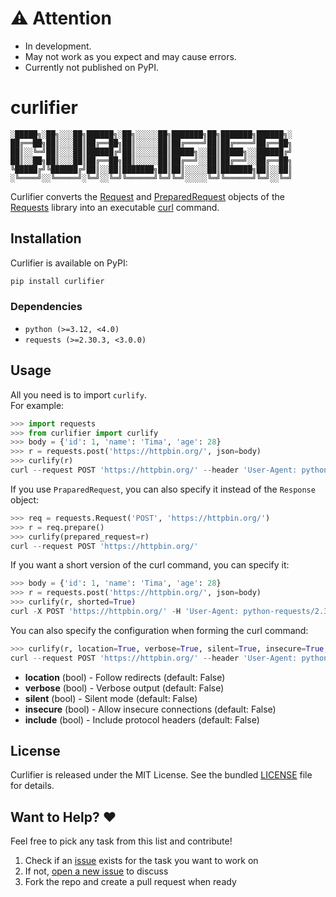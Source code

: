 # ⚠️ Attention
- In development.  
- May not work as you expect and may cause errors.
- Currently not published on PyPI.

# curlifier
```
░█████╗░██╗░░░██╗██████╗░██╗░░░░░██╗███████╗██╗███████╗██████╗░
██╔══██╗██║░░░██║██╔══██╗██║░░░░░██║██╔════╝██║██╔════╝██╔══██╗
██║░░╚═╝██║░░░██║██████╔╝██║░░░░░██║█████╗░░██║█████╗░░██████╔╝
██║░░██╗██║░░░██║██╔══██╗██║░░░░░██║██╔══╝░░██║██╔══╝░░██╔══██╗
╚█████╔╝╚██████╔╝██║░░██║███████╗██║██║░░░░░██║███████╗██║░░██║
░╚════╝░░╚═════╝░╚═╝░░╚═╝╚══════╝╚═╝╚═╝░░░░░╚═╝╚══════╝╚═╝░░╚═╝
```

Curlifier converts the [Request](https://requests.readthedocs.io/en/latest/api/#requests.Response) and [PreparedRequest](https://requests.readthedocs.io/en/latest/api/#requests.PreparedRequest) objects of the [Requests](https://pypi.org/project/requests/) library into an executable [curl](https://curl.se/) command.

## Installation
Curlifier is available on PyPI:
```bash
pip install curlifier
```

### Dependencies
- `python (>=3.12, <4.0)`
- `requests (>=2.30.3, <3.0.0)`

## Usage
All you need is to import `curlify`.  
For example:
```python
>>> import requests
>>> from curlifier import curlify
>>> body = {'id': 1, 'name': 'Tima', 'age': 28}
>>> r = requests.post('https://httpbin.org/', json=body)
>>> curlify(r)
curl --request POST 'https://httpbin.org/' --header 'User-Agent: python-requests/2.32.3' --header 'Accept-Encoding: gzip, deflate' --header 'Accept: */*' --header 'Connection: keep-alive' --header 'Content-Type: application/json' --data '{"id": 1, "name": "Tima", "age": 28}'
```
If you use `PraparedRequest`, you can also specify it instead of the `Response` object:
```python
>>> req = requests.Request('POST', 'https://httpbin.org/')
>>> r = req.prepare()
>>> curlify(prepared_request=r)
curl --request POST 'https://httpbin.org/'
```
If you want a short version of the curl command, you can specify it:
```python
>>> body = {'id': 1, 'name': 'Tima', 'age': 28}
>>> r = requests.post('https://httpbin.org/', json=body)
>>> curlify(r, shorted=True)
curl -X POST 'https://httpbin.org/' -H 'User-Agent: python-requests/2.32.3' -H 'Accept-Encoding: gzip, deflate' -H 'Accept: */*' -H 'Connection: keep-alive' -H 'Content-Type: application/json' -d '{"id": 1, "name": "Tima", "age": 28}'
```
You can also specify the configuration when forming the curl command:
```python
>>> curlify(r, location=True, verbose=True, silent=True, insecure=True, include=True)
curl --request POST 'https://httpbin.org/' --header 'User-Agent: python-requests/2.32.3' --header 'Accept-Encoding: gzip, deflate' --header 'Accept: */*' --header 'Connection: keep-alive' --header 'Content-Type: application/json' --data '{"id": 1, "name": "Tima", "age": 28}' --location --verbose --silent --insecure --include
```
- **location** (bool) - Follow redirects (default: False)
- **verbose** (bool) - Verbose output (default: False)
- **silent** (bool) - Silent mode (default: False)
- **insecure** (bool) - Allow insecure connections (default: False)
- **include** (bool) - Include protocol headers (default: False)

## License
Curlifier is released under the MIT License. See the bundled [LICENSE](LICENSE) file for details.

## **Want to Help?** ❤️ 
Feel free to pick any task from this list and contribute!  
1. Check if an [issue](https://github.com/imtoopunkforyou/curlifier/issues) exists for the task you want to work on
2. If not, [open a new issue](https://github.com/imtoopunkforyou/curlifier/issues/new) to discuss
3. Fork the repo and create a pull request when ready